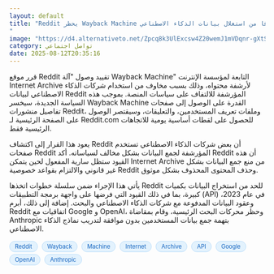 ```yaml
---
layout: default
title: "Reddit يحظر Wayback Machine خوفا من استغلال بيانات الذكاء الاصطناعي
"
image: "https://d4.alternativeto.net/Zpcq8k3UlExcsw4Z20wemJ1mVDqnr-gXtS2YERE0X64/rs:fill:1520:760:0/g:ce:0:0/YWJzOi8vZGlzdC9jb250ZW50LzE3NTUwMzE4NzIwMDcucG5n.png"
category: تواصل اجتماعي
date: 2025-08-12T20:35:16
---
```


قرر موقع Reddit تقييد وصول "آلة Wayback Machine" التابعة لمؤسسة الإنترنت Internet Archive لأرشفة محتواه، وذلك بسبب مخاوف من استخدام شركات الذكاء الاصطناعي لبيانات Reddit المؤرشفة للالتفاف على سياسات المنصة. بموجب هذه السياسة الجديدة، سيخسر Wayback Machine القدرة على الوصول إلى صفحات تفاصيل منشورات Reddit، وملفات تعريف المستخدمين، والتعليقات، وسيقتصر الوصول على الصفحة الرئيسية لـ Reddit.com للحصول على لقطات أساسية يومية للاتجاهات الرئيسية فقط.

يعود هذا القرار إلى اكتشاف Reddit أن بعض شركات الذكاء الاصطناعي تستخدم صفحات Reddit المؤرشفة لجمع البيانات بشكل مخالف لسياساته. أكد Reddit أن هذه القيود ستظل سارية المفعول لحين يتمكن Internet Archive من منع جمع البيانات بشكل غير قانوني والالتزام بقواعد خصوصية Reddit وحذف المحتوى المحذوف بشكل موثوق.

يأتي هذا الإجراء ضمن سلسلة خطوات اتخذها Reddit للحد من استخراج البيانات بكميات كبيرة، بما في ذلك القيود التي فرضها على واجهة برمجة التطبيقات (API) في عام 2023، وعقود البيانات المدفوعة مع شركات الذكاء الاصطناعي والبحث. إضافة إلى ذلك، أبرم Reddit اتفاقيات مع Google و OpenAI، وحظر محركات البحث الرئيسية، وقام بمقاضاة Anthropic بتهمة جمع بيانات المستخدمين بدون موافقة لتدريب نماذج الذكاء الاصطناعي.

<div style="margin-top:2px; margin-bottom:2px;"><a href="https://bidjadraft.github.io/?query=Reddit" style="background:#e3f2fd; color:#1565c0; font-size:80%; border-radius:12px; padding:3px 10px; margin:2px 4px 2px 0; display:inline-block; border:1px solid #bbdefb; text-decoration:none;">Reddit</a> <a href="https://bidjadraft.github.io/?query=Wayback" style="background:#e3f2fd; color:#1565c0; font-size:80%; border-radius:12px; padding:3px 10px; margin:2px 4px 2px 0; display:inline-block; border:1px solid #bbdefb; text-decoration:none;">Wayback</a> <a href="https://bidjadraft.github.io/?query=Machine" style="background:#e3f2fd; color:#1565c0; font-size:80%; border-radius:12px; padding:3px 10px; margin:2px 4px 2px 0; display:inline-block; border:1px solid #bbdefb; text-decoration:none;">Machine</a> <a href="https://bidjadraft.github.io/?query=Internet" style="background:#e3f2fd; color:#1565c0; font-size:80%; border-radius:12px; padding:3px 10px; margin:2px 4px 2px 0; display:inline-block; border:1px solid #bbdefb; text-decoration:none;">Internet</a> <a href="https://bidjadraft.github.io/?query=Archive" style="background:#e3f2fd; color:#1565c0; font-size:80%; border-radius:12px; padding:3px 10px; margin:2px 4px 2px 0; display:inline-block; border:1px solid #bbdefb; text-decoration:none;">Archive</a> <a href="https://bidjadraft.github.io/?query=API" style="background:#e3f2fd; color:#1565c0; font-size:80%; border-radius:12px; padding:3px 10px; margin:2px 4px 2px 0; display:inline-block; border:1px solid #bbdefb; text-decoration:none;">API</a> <a href="https://bidjadraft.github.io/?query=Google" style="background:#e3f2fd; color:#1565c0; font-size:80%; border-radius:12px; padding:3px 10px; margin:2px 4px 2px 0; display:inline-block; border:1px solid #bbdefb; text-decoration:none;">Google</a> <a href="https://bidjadraft.github.io/?query=OpenAI" style="background:#e3f2fd; color:#1565c0; font-size:80%; border-radius:12px; padding:3px 10px; margin:2px 4px 2px 0; display:inline-block; border:1px solid #bbdefb; text-decoration:none;">OpenAI</a> <a href="https://bidjadraft.github.io/?query=Anthropic" style="background:#e3f2fd; color:#1565c0; font-size:80%; border-radius:12px; padding:3px 10px; margin:2px 4px 2px 0; display:inline-block; border:1px solid #bbdefb; text-decoration:none;">Anthropic</a></div><br><br>
